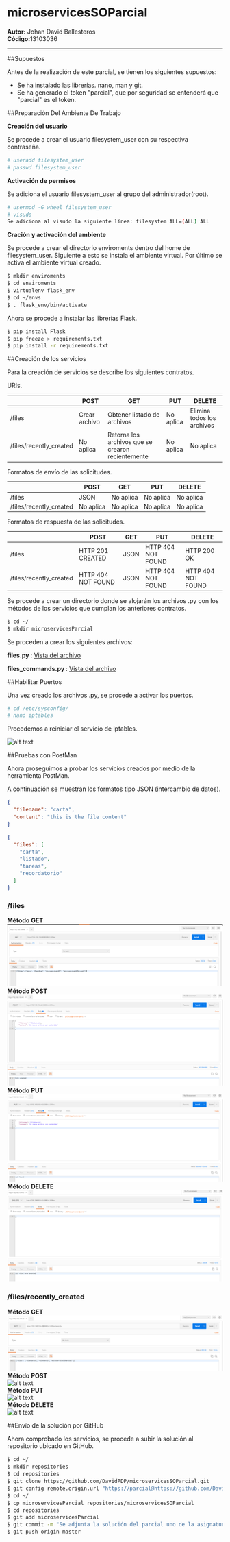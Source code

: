 # microservicesSOParcial
<b>Autor:</b> Johan David Ballesteros <br>
<b>Código:</b>13103036 

---

##Supuestos

Antes de la realización de este parcial, se tienen los siguientes supuestos: <br>
* Se ha instalado las librerías. nano, man y git. 
* Se ha generado el token "parcial", que por seguridad se entenderá que "parcial" es el token.

##Preparación Del Ambiente De Trabajo

<b>Creación del usuario</b>

Se procede a crear el usuario filesystem_user con su respectiva contraseña.

```sh
# useradd filesystem_user
# passwd filesystem_user
```
<b>Activación de permisos</b>

Se adiciona el usuario filesystem_user al grupo del administrador(root).

```sh
# usermod -G wheel filesystem_user
# visudo
Se adiciona al visudo la siguiente línea: filesystem ALL=(ALL) ALL
```
<b>Cración y activación del ambiente</b>

Se procede a crear el directorio enviroments dentro del home de filesystem_user. Siguiente a esto se instala el ambiente virtual. Por último se activa el ambiente virtual creado.

```sh
$ mkdir enviroments
$ cd enviroments
$ virtualenv flask_env
$ cd ~/envs
$ . flask_env/bin/activate
```

Ahora se procede a instalar las librerías Flask.

```sh
$ pip install Flask
$ pip freeze > requirements.txt
$ pip install -r requirements.txt
```

##Creación de los servicios

Para la creación de servicios se describe los siguientes contratos.

URIs.

|   |POST   |GET   |PUT   |DELETE   |
|---|---|---|---|---|
| /files  | Crear archivo  | Obtener listado de archivos  | No aplica | Elimina todos los archivos  |
| /files/recently_created  | No aplica  | Retorna los archivos que se crearon recientemente  | No aplica | No aplica  |

Formatos de envío de las solicitudes.

|   |POST   |GET   |PUT   |DELETE   |
|---|---|---|---|---|
| /files  | JSON  | No aplica  | No aplica  | No aplica  |
| /files/recently_created  | No aplica  | No aplica  | No aplica  | No aplica  |

Formatos de respuesta de las solicitudes.

|   |POST   |GET   |PUT   |DELETE   |
|---|---|---|---|---|
| /files  | HTTP 201 CREATED | JSON | HTTP 404 NOT FOUND | HTTP 200 OK |
| /files/recently_created  | HTTP 404 NOT FOUND | JSON  | HTTP 404 NOT FOUND | HTTP 404 NOT FOUND |

Se procede a crear un directorio donde se alojarán los archivos .py con los métodos de los servicios que cumplan los anteriores contratos.

```sh
$ cd ~/
$ mkdir microservicesParcial
```
Se proceden a crear los siguientes archivos: <br>

<b> files.py </b> : [Vista del archivo](https://github.com/DavidPDP/microservicesSOParcial/blob/master/services_parcial/files.py) <br>

<b> files_commands.py </b> : [Vista del archivo](https://github.com/DavidPDP/microservicesSOParcial/blob/master/services_parcial/files_commands.py) <br>

##Habilitar Puertos

Una vez creado los archivos .py, se procede a activar los puertos.

```sh
# cd /etc/sysconfig/
# nano iptables
```
Procedemos a reiniciar el servicio de iptables.

![alt text]()

##Pruebas con PostMan

Ahora proseguimos a probar los servicios creados por medio de la herramienta PostMan. <br>

A continuación se muestran los formatos tipo JSON (intercambio de datos).

```json
{
  "filename": "carta",
  "content": "this is the file content"
}
```

```json
{
  "files": [
    "carta",
    "listado",
    "tareas",
    "recordatorio"
  ]
}
```
### /files
<b> Método GET </b> <br>
![alt text](https://github.com/DavidPDP/microservicesSOParcial/blob/master/images/Uno.PNG) <br>
<b> Método POST </b> <br>
![alt text](https://github.com/DavidPDP/microservicesSOParcial/blob/master/images/Dos.PNG) <br>
<b> Método PUT </b> <br>
![alt text](https://github.com/DavidPDP/microservicesSOParcial/blob/master/images/Tres.PNG) <br>
<b> Método DELETE </b> <br>
![alt text](https://github.com/DavidPDP/microservicesSOParcial/blob/master/images/Cuatro.PNG) <br>

### /files/recently_created
<b> Método GET </b> <br>
![alt text](https://github.com/DavidPDP/microservicesSOParcial/blob/master/images/UnoA.PNG) <br>
<b> Método POST </b> <br>
![alt text](https://github.com/DavidPDP/microservicesSOParcial/blob/master/images/UnoB.PNG) <br>
<b> Método PUT </b> <br>
![alt text](https://github.com/DavidPDP/microservicesSOParcial/blob/master/images/UnoC.PNG) <br>
<b> Método DELETE </b> <br>
![alt text](https://github.com/DavidPDP/microservicesSOParcial/blob/master/images/UnoD.PNG) <br>

##Envío de la solución por GitHub

Ahora comprobado los servicios, se procede a subir la solución al repositorio ubicado en GitHub.

```sh
$ cd ~/
$ mkdir repositories
$ cd repositories
$ git clone https://github.com/DavidPDP/microservicesSOParcial.git
$ git config remote.origin.url "https://parcial@https://github.com/DavidPDP/microservicesSOParcial"
$ cd ~/
$ cp microservicesParcial repositories/microservicesSOParcial
$ cd repositories
$ git add microservicesParcial
$ git commit -m "Se adjunta la solución del parcial uno de la asignatura Sistemas Operativos"
$ git push origin master
```
